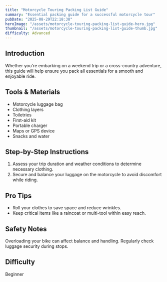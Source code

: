 ```yaml
---
title: "Motorcycle Touring Packing List Guide"
summary: "Essential packing guide for a successful motorcycle tour"
pubDate: "2025-08-29T22:18:38"
heroImage: "/assets/motorcycle-touring-packing-list-guide-hero.jpg"
thumbnail: "/assets/motorcycle-touring-packing-list-guide-thumb.jpg"
difficulty: Advanced
---
```


<h2>Introduction</h2>
<p>Whether you're embarking on a weekend trip or a cross-country adventure, this guide will help ensure you pack all essentials for a smooth and enjoyable ride.</p>
<h2>Tools & Materials</h2>
<ul>
  <li>Motorcycle luggage bag</li>
  <li>Clothing layers</li>
  <li>Toiletries</li>
  <li>First-aid kit</li>
  <li>Portable charger</li>
  <li>Maps or GPS device</li>
  <li>Snacks and water</li>
</ul>
<h2>Step-by-Step Instructions</h2>
<ol>
  <li>Assess your trip duration and weather conditions to determine necessary clothing.</li>
  <li>Secure and balance your luggage on the motorcycle to avoid discomfort while riding.</li>
</ol>
<h2>Pro Tips</h2>
<ul>
  <li>Roll your clothes to save space and reduce wrinkles.</li>
  <li>Keep critical items like a raincoat or multi-tool within easy reach.</li>
</ul>
<h2>Safety Notes</h2>
<p>Overloading your bike can affect balance and handling. Regularly check luggage security during stops.</p>
<h2>Difficulty</h2>
<p>Beginner</p>